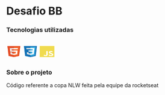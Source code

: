 # Desafio BB
 

  ### Tecnologias utilizadas
<div style="display: inline_block"><br>
  <img align="center" alt="Porto-HTML" height="30" width="40" src="https://raw.githubusercontent.com/devicons/devicon/master/icons/html5/html5-original.svg">
  <img align="center" alt="Porto-CSS" height="30" width="40" src="https://raw.githubusercontent.com/devicons/devicon/master/icons/css3/css3-original.svg">
  <img align="center" alt="Porto-Js" height="30" width="40" src="https://raw.githubusercontent.com/devicons/devicon/master/icons/javascript/javascript-plain.svg">
</div>
  
  ##
 
  
  ### Sobre o projeto

<div> 
  
   Código referente a copa NLW feita pela equipe da rocketseat
 
  <!-- <a href="https://gportol-1.github.io/2%20-BB/Index.html"> Link para visualização </a> -->
 
</div>  
